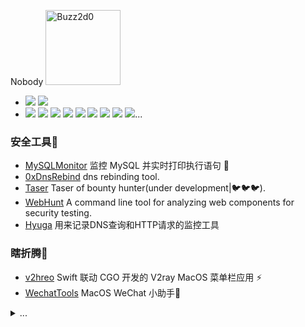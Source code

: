 Nobody <img src="https://camo.githubusercontent.com/e6d51735f482c2f3ea76d168cba6a3ff1d06b525d1f84380fd19f22b20018899/68747470733a2f2f6d656469612e67697068792e636f6d2f6d656469612f4966734279595948794e6c6e494e543436672f67697068792e676966" width = "120" alt="Buzz2d0"/>

- ![](https://komarev.com/ghpvc/?username=buzz2d0) ![](https://visitor-badge.glitch.me/badge?page_id=buzz2d0.readme)
- ![](https://img.shields.io/badge/macOS-292e33?style=flat-square&logo=apple) ![](https://img.shields.io/badge/vscode-292e33?style=flat-square&logo=visual-studio-code) ![](https://img.shields.io/badge/-292e33?style=flat-square&logo=linux) ![](https://img.shields.io/badge/-292e33?style=flat-square&logo=go) ![](https://img.shields.io/badge/-292e33?style=flat-square&logo=python)  ![](https://img.shields.io/badge/-292e33?style=flat-square&logo=windows-terminal) ![](https://img.shields.io/badge/-292e33?style=flat-square&logo=docker)  ![](https://img.shields.io/badge/-292e33?style=flat-square&logo=dell) ![](https://img.shields.io/badge/-292e33?style=flat-square&logo=raspberry-pi)...

### 安全工具🥬

- [MySQLMonitor](https://github.com/Buzz2d0/MySQLMonitor) 监控 MySQL 并实时打印执行语句 🤖️
- [0xDnsRebind](https://github.com/Buzz2d0/0xDnsRebind) dns rebinding tool. 
- [Taser](https://github.com/Buzz2d0/taser) Taser of bounty hunter(under development|🐦🐦🐦).
- [WebHunt](https://github.com/Buzz2d0/WebHunt) A command line tool for analyzing web components for security testing. 
- [Hyuga](https://github.com/Buzz2d0/Hyuga) 用来记录DNS查询和HTTP请求的监控工具

### 瞎折腾🌳

- [v2hreo](https://github.com/Buzz2d0/v2hreo) Swift 联动 CGO 开发的 V2ray MacOS 菜单栏应用 ⚡️
- [WechatTools](https://github.com/Buzz2d0/WechatTools) MacOS WeChat 小助手🐶


<details>
  <summary>...</summary>

  ![](https://github-readme-stats.vercel.app/api?username=Buzz2d0&show_icons=true&title_color=fff&icon_color=79ff97&text_color=9f9f9f&bg_color=151515)

</details>

